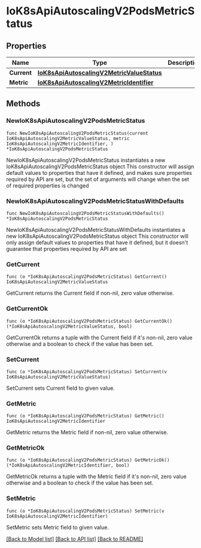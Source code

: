 # IoK8sApiAutoscalingV2PodsMetricStatus

## Properties

Name | Type | Description | Notes
------------ | ------------- | ------------- | -------------
**Current** | [**IoK8sApiAutoscalingV2MetricValueStatus**](IoK8sApiAutoscalingV2MetricValueStatus.md) |  | 
**Metric** | [**IoK8sApiAutoscalingV2MetricIdentifier**](IoK8sApiAutoscalingV2MetricIdentifier.md) |  | 

## Methods

### NewIoK8sApiAutoscalingV2PodsMetricStatus

`func NewIoK8sApiAutoscalingV2PodsMetricStatus(current IoK8sApiAutoscalingV2MetricValueStatus, metric IoK8sApiAutoscalingV2MetricIdentifier, ) *IoK8sApiAutoscalingV2PodsMetricStatus`

NewIoK8sApiAutoscalingV2PodsMetricStatus instantiates a new IoK8sApiAutoscalingV2PodsMetricStatus object
This constructor will assign default values to properties that have it defined,
and makes sure properties required by API are set, but the set of arguments
will change when the set of required properties is changed

### NewIoK8sApiAutoscalingV2PodsMetricStatusWithDefaults

`func NewIoK8sApiAutoscalingV2PodsMetricStatusWithDefaults() *IoK8sApiAutoscalingV2PodsMetricStatus`

NewIoK8sApiAutoscalingV2PodsMetricStatusWithDefaults instantiates a new IoK8sApiAutoscalingV2PodsMetricStatus object
This constructor will only assign default values to properties that have it defined,
but it doesn't guarantee that properties required by API are set

### GetCurrent

`func (o *IoK8sApiAutoscalingV2PodsMetricStatus) GetCurrent() IoK8sApiAutoscalingV2MetricValueStatus`

GetCurrent returns the Current field if non-nil, zero value otherwise.

### GetCurrentOk

`func (o *IoK8sApiAutoscalingV2PodsMetricStatus) GetCurrentOk() (*IoK8sApiAutoscalingV2MetricValueStatus, bool)`

GetCurrentOk returns a tuple with the Current field if it's non-nil, zero value otherwise
and a boolean to check if the value has been set.

### SetCurrent

`func (o *IoK8sApiAutoscalingV2PodsMetricStatus) SetCurrent(v IoK8sApiAutoscalingV2MetricValueStatus)`

SetCurrent sets Current field to given value.


### GetMetric

`func (o *IoK8sApiAutoscalingV2PodsMetricStatus) GetMetric() IoK8sApiAutoscalingV2MetricIdentifier`

GetMetric returns the Metric field if non-nil, zero value otherwise.

### GetMetricOk

`func (o *IoK8sApiAutoscalingV2PodsMetricStatus) GetMetricOk() (*IoK8sApiAutoscalingV2MetricIdentifier, bool)`

GetMetricOk returns a tuple with the Metric field if it's non-nil, zero value otherwise
and a boolean to check if the value has been set.

### SetMetric

`func (o *IoK8sApiAutoscalingV2PodsMetricStatus) SetMetric(v IoK8sApiAutoscalingV2MetricIdentifier)`

SetMetric sets Metric field to given value.



[[Back to Model list]](../README.md#documentation-for-models) [[Back to API list]](../README.md#documentation-for-api-endpoints) [[Back to README]](../README.md)


